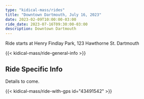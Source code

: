 ```yaml
---
type: "kidical-mass/rides"
title: "Downtown Dartmouth, July 16, 2023"
date: 2023-02-09T10:00:00-03:00
ride_date: 2023-07-16T09:30:00-03:00
description: Downtown Dartmouth
---
```


Ride starts at Henry Findlay Park, 123 Hawthorne St. Dartmouth

{{< kidical-mass/ride-general-info >}}

## Ride Specific Info

Details to come.

{{< kidical-mass/ride-with-gps id="43491542" >}}
